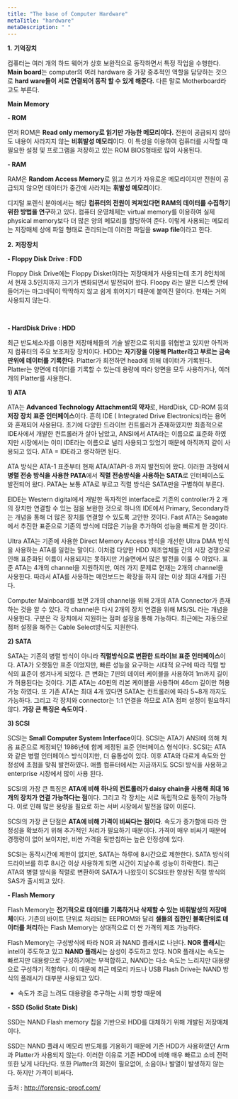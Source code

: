 ```yaml
---
title: "The base of Computer Hardware"
metaTitle: "hardware"
metaDescription: " "
---
```


**1.** **기억장치**

컴퓨터는 여러 개의 하드 웨어가 상호 보완적으로 동작하면서 특정 작업을 수행한다. **Main board**는 computer의 여러 hardware 중 가장 중추적인 역할을 담당하는 것으로 **hard ware들이 서로 연결되어 동작 할 수 있게 해준다.** 다른 말로 Motherboard라고도 부른다.

 

**Main Memory**

**- ROM**

먼저 ROM은 **Read only memory로 읽기만 가능한 메모리이다.** 전원이 공급되지 않아도 내용이 사라지지 않는 **비휘발성 메모리**이다. 이 특성을 이용하여 컴퓨터를 시작할 때 필요한 설정 및 프로그램을 저장하고 있는 ROM BIOS형태로 많이 사용된다. 

**- RAM**

RAM은 **Random Access Memory**로 읽고 쓰기가 자유로운 메모리이지만 전원이 공급되지 않으면 데이터가 중간에 사라지는 **휘발성 메모리**이다. 

디지털 포렌식 분야에서는 해당 **컴퓨터의 전원이 켜져있다면 RAM의 데이터를 수집하기 위한 방법을 연구**하고 있다. 컴퓨터 운영체제는 virtual memory를 이용하여 실제 physical memory보다 더 많은 양의 메모리를 할당하여 준다. 이렇게 사용되는 메모리는 저장매체 상에 파일 형태로 관리되는데 이러한 파일을 **swap file**이라고 한다. 

 

**2.** **저장장치**

**- Floppy Disk Drive : FDD**

Floppy Disk Drive에는 Floppy Disket이라는 저장매체가 사용되는데 초기 8인치에서 현재 3.5인치까지 크기가 변화되면서 발전되어 왔다. Floopy 라는 말은 디스켓 안에 들어가는 마그네틱이 딱딱하지 않고 쉽게 휘어지기 때문에 붙여진 말이다. 현재는 거의 사용되지 않는다.

​                               

 

**- HardDisk Drive : HDD**

최근 반도체소자를 이용한 저장매체들의 기술 발전으로 위치를 위협받고 있지만 아직까지 컴퓨터의 주요 보조저장 장치이다. HDD는 **자기장을 이용해 Platter라고 부르는 금속판위에 데이터를 기록한다**. Platter가 회전하면 head에 의해 데이터가 기록된다. Platter는 양면에 데이터를 기록할 수 있는데 용량에 따라 양면을 모두 사용하거나, 여러 개의 Platter를 사용한다. 

**1) ATA**

ATA는 **Advanced Technology Attachment의 약자**로, HardDisk, CD-ROM 등의 **저장 장치 표준 인터페이스**이다. 흔히 IDE ( Integrated Drive Electronics)라는 용어와 혼재되어 사용된다. 초기에 다양한 드라이브 컨트롤러가 존재하였지만 최종적으로 IDE사에서 개발한 컨트롤러가 살아 남았고, ANSI에서 ATA라는 이름으로 표준화 하였지만 시장에서는 이미 IDE라는 이름으로 널리 사용되고 있었기 때문에 아직까지 같이 사용되고 있다. ATA = IDE라고 생각하면 된다.

ATA 방식은 ATA-1 표준부터 현재 ATA/ATAPI-8 까지 발전되어 왔다. 이러한 과정에서 **병렬 전송 방식을 사용한 PATA**에서 **직렬 전송방식을 사용하는 SATA**로 인터페이스도 발전되어 왔다. PATA는 보통 ATA로 부르고 직렬 방식은 SATA만을 구별하여 부른다. 

EIDE는 Western digital에서 개발한 독자적인 interface로 기존의 controller가 2 개의 장치만 연결할 수 있는 점을 보완한 것으로 하나의 IDE에서 Primary, Secondary라는 개념을 통해 더 많은 장치를 연결할 수 있도록 고안한 것이다. Fast ATA는 Seagate에서 추진한 표준으로 기존의 방식에 더많은 기능을 추가하여 성능을 빠르게 한 것이다. 

Ultra ATA는 기존에 사용한 Direct Memory Access 방식을 개선한 Ultra DMA 방식을 사용하는 ATA를 일컫는 말이다. 이처럼 다양한 HDD 제조업체들 간의 시장 경쟁으로 인해 표준화된 이름이 사용되지는 못하지만 기술면에서 많은 발전을 이룰 수 이었다. 표준 ATA는 4개의 channel을 지원하지만, 여러 가지 문제로 현재는 2개의 channel을 사용한다. 따라서 ATA를 사용하는 메인보드는 확장을 하지 않는 이상 최대 4개를 가진다.

Computer Mainboard를 보면 2개의 channel을 위해 2개의 ATA Connector가 존재하는 것을 알 수 있다. 각 channel은 다시 2개의 장치 연결을 위해 MS/SL 라는 개념을 사용한다. 구분은 각 장치에서 지원하는 점퍼 설정을 통해 가능하다. 최근에는 자동으로 점퍼 설정을 해주는 Cable Select방식도 지원한다.

 

**2) SATA**

SATA는 기존의 병렬 방식이 아니라 **직렬방식으로 변환한 드라이브 표준 인터페이스**이다. ATA가 오랫동안 표준 이었지만, 빠른 성능을 요구하는 시대적 요구에 따라 직렬 방식의 표준이 생겨나게 되었다. 큰 변화는 7핀의 데이터 케이블을 사용하여 1m까지 길이가 허용된다는 것이다. 기존 ATA는 40핀의 리본 케이블을 사용하며 46cm 길이만 허용 가능 하였다. 또 기존 ATA는 최대 4개 였다면 SATA는 컨트롤러에 따라 5~8개 까지도 가능하다. 그리고 각 장치와 connector는 1:1 연결을 하므로 ATA 점퍼 설정이 필요하지 않다. **가장 큰 특징은 속도이다 .** 

**3) SCSI**

SCSI는 **Small Computer System Interface**이다. SCSI는 ATA가 ANSI에 의해 처음 표준으로 제정되던 1986년에 함께 제정된 표준 인터페이스 형식이다. SCSI는 ATA와 같은 병렬 인터페이스 방식이지만, 더 융통성이 있다. 이후 ATA와 다르게 속도와 안정성에 초점을 맞춰 발전하였다. 애플 컴퓨터에서는 지금까지도 SCSI 방식을 사용하고 enterprise 시장에서 많이 사용 된다.

SCSI의 가장 큰 특징은 **ATA에 비해 하나의 컨트롤러가 daisy chain을 사용해 최대 16개의 장치가 연결 가능하다는 점**이다. 그리고 각 장치는 서로 독립적으로 동작이 가능하다. 이로 인해 많은 용량을 필요로 하는 서버 시장에서 발전을 많이 이룬다.

SCSI의 가장 큰 단점은 **ATA에 비해 가격이 비싸다는 점이다**. 속도가 증가함에 따라 안정성을 확보하기 위해 추가적인 처리가 필요하기 때문이다.  가격이 매우 비싸기 때문에 경쟁령이 없어 보이지만, 비싼 가격을 뒷받침하는 높은 안정성에 있다. 

SCSI는 동작시간에 제한이 없지만, SATA는 하루에 8시간으로 제한한다. SATA 방식의 드라이브를 하루 8시간 이상 사용하게 되면 시간이 지날수록 성능이 하락한다. 최근 ATA의 병렬 방식을 직렬로 변환하여 SATA가 나왔듯이 SCSI또한 향상된 직렬 방식의 SAS가 출시되고 있다.

 

**- Flash Memory**

Flash Memory는 **전기적으로 데이터를 기록하거나 삭제할 수 있는 비휘발성의 저장매체**이다. 기존의 바이트 단위로 처리되는 EEPROM와 달리 **셀들의 집한인 블록단위로 데이터를 처리**하는 Flash Memory는 상대적으로 더 싼 가격의 제조 가능하다.

Flash Memory는 구성방식에 따라 NOR 과 NAND 플래시로 나뉜다. **NOR** **플래시**는 intel이 주도하고 있고 **NAND 플래시**는 삼성이 주도하고 있다. NOR 플래시는 속도는 빠르지만 대용량으로 구성하기에는 부적합하고, NAND는 다소 속도는 느리지만 대용량으로 구성하기 적합하다. 이 때문에 최근 메모리 카드나 USB Flash Drive는 NAND 방식의 플래시가 대부분 사용되고 있다.

- 속도가 조금 느려도 대용량을 추구하는 사회 방향 때문에

 

**- SSD (Solid State Disk)**

SSD는 NAND Flash memory 칩을 기반으로 HDD를 대체하기 위해 개발된 저장매체이다.

SSD는 NAND 플래시 메모리 반도체를 기용하기 때문에 기존 HDD가 사용하였던 Arm과 Platter가 사용되지 않는다. 이러한 이유로 기존 HDD에 비해 매우 빠르고 소비 전력 또한 낮게 나타난다. 또한 Platter의 회전이 필요없어, 소음이나 발열이 발생하지 않는다. 하지만 가격이 비싸다.



 출처 : http://forensic-proof.com/